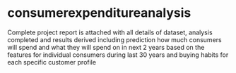 # consumerexpenditureanalysis

Complete project report is attached with all details of dataset, analysis completed and results derived including prediction how much consumers will spend and what they will spend on in next 2 years based on the features for individual consumers during last 30 years and buying habits for each specific customer profile
